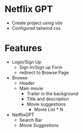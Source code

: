 # Netflix GPT

- Create project using vite
- Configured tailwind css

# Features

- Login/Sign Up
  - Sign In/Sign up Form
  - redirect to Browse Page
- Browse
  - Header
  - Main movie
    - Trailer in the background
    - Title and description
    - Movie suggestions
      - Movie List \* N
- NetflixGPT
  - Search Bar
  - Movie Suggestions

